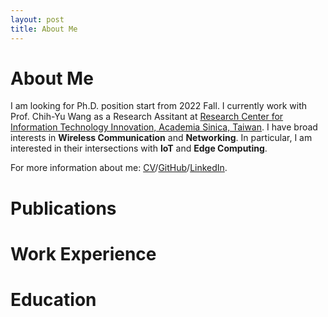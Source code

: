 ```yaml
---
layout: post
title: About Me
---
```


# About Me

I am looking for Ph.D. position start from 2022 Fall.
I currently work with Prof. Chih-Yu Wang as a Research Assitant at [Research Center for Information Technology Innovation, Academia Sinica, Taiwan](https://www.citi.sinica.edu.tw/). I have broad interests in **Wireless Communication** and **Networking**. In particular, I am interested in their intersections with **IoT** and **Edge Computing**.

For more information about me: [CV]()/[GitHub](https://github.com/yutailin1993)/[LinkedIn](https://www.linkedin.com/in/yu-tai-lin-2ba09514b/).

# Publications

# Work Experience

# Education

